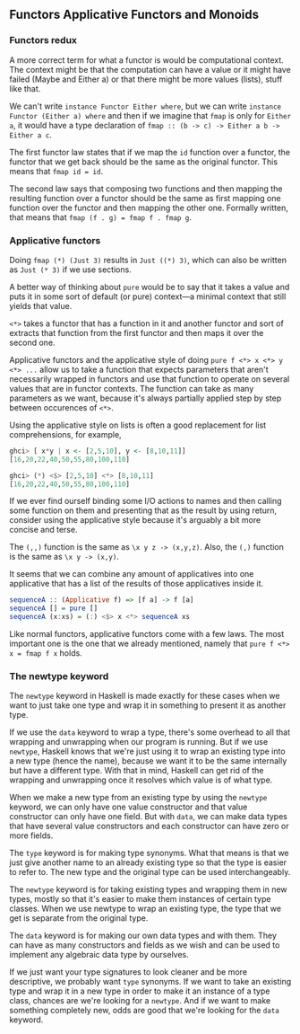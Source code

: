 ## Functors Applicative Functors and Monoids
### Functors redux
A more correct term for what a functor is would be computational context. The context might be that the computation can have a value or it might have failed (Maybe and Either a) or that there might be more values (lists), stuff like that.

We can't write `instance Functor Either where`, but we can write `instance Functor (Either a) where` and then if we imagine that `fmap` is only for `Either a`, it would have a type declaration of `fmap :: (b -> c) -> Either a b -> Either a c`.

The first functor law states that if we map the `id` function over a functor, the functor that we get back should be the same as the original functor. This means that `fmap id = id`.

The second law says that composing two functions and then mapping the resulting function over a functor should be the same as first mapping one function over the functor and then mapping the other one. Formally written, that means that `fmap (f . g) = fmap f . fmap g`.

### Applicative functors
Doing `fmap (*) (Just 3)` results in `Just ((*) 3)`, which can also be written as `Just (* 3)` if we use sections.

A better way of thinking about `pure` would be to say that it takes a value and puts it in some sort of default (or pure) context—a minimal context that still yields that value.

 `<*>` takes a functor that has a function in it and another functor and sort of extracts that function from the first functor and then maps it over the second one.

 Applicative functors and the applicative style of doing `pure f <*> x <*> y <*> ...` allow us to take a function that expects parameters that aren't necessarily wrapped in functors and use that function to operate on several values that are in functor contexts. The function can take as many parameters as we want, because it's always partially applied step by step between occurences of `<*>`.

 Using the applicative style on lists is often a good replacement for list comprehensions, for example,
 ```Haskell
 ghci> [ x*y | x <- [2,5,10], y <- [8,10,11]]     
[16,20,22,40,50,55,80,100,110]

ghci> (*) <$> [2,5,10] <*> [8,10,11]  
[16,20,22,40,50,55,80,100,110]  
 ```

 If we ever find ourself binding some I/O actions to names and then calling some function on them and presenting that as the result by using return, consider using the applicative style because it's arguably a bit more concise and terse.

 The `(,,)` function is the same as `\x y z -> (x,y,z)`. Also, the `(,)` function is the same as `\x y -> (x,y)`.

 It seems that we can combine any amount of applicatives into one applicative that has a list of the results of those applicatives inside it.
 ```Haskell
sequenceA :: (Applicative f) => [f a] -> f [a]  
sequenceA [] = pure []  
sequenceA (x:xs) = (:) <$> x <*> sequenceA xs
 ```

 Like normal functors, applicative functors come with a few laws. The most important one is the one that we already mentioned, namely that `pure f <*> x = fmap f x` holds.

 ### The newtype keyword
 The `newtype` keyword in Haskell is made exactly for these cases when we want to just take one type and wrap it in something to present it as another type.

 If we use the `data` keyword to wrap a type, there's some overhead to all that wrapping and unwrapping when our program is running. But if we use `newtype`, Haskell knows that we're just using it to wrap an existing type into a new type (hence the name), because we want it to be the same internally but have a different type. With that in mind, Haskell can get rid of the wrapping and unwrapping once it resolves which value is of what type.

 When we make a new type from an existing type by using the `newtype` keyword, we can only have one value constructor and that value constructor can only have one field. But with `data`, we can make data types that have several value constructors and each constructor can have zero or more fields.

 The `type` keyword is for making type synonyms. What that means is that we just give another name to an already existing type so that the type is easier to refer to. The new type and the original type can be used interchangeably.

 The `newtype` keyword is for taking existing types and wrapping them in new types, mostly so that it's easier to make them instances of certain type classes. When we use newtype to wrap an existing type, the type that we get is separate from the original type.

 The `data` keyword is for making our own data types and with them. They can have as many constructors and fields as we wish and can be used to implement any algebraic data type by ourselves.

 If we just want your type signatures to look cleaner and be more descriptive, we probably want `type` synonyms. If we want to take an existing type and wrap it in a new type in order to make it an instance of a type class, chances are we're looking for a `newtype`. And if we want to make something completely new, odds are good that we're looking for the `data` keyword.